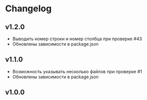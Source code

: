 # Changelog

## v1.2.0
- Выводить номер строки и номер столбца при проверке #43
- Обновлены зависимости в package.json

## v1.1.0
- Возможность указывать несколько файлов при проверке #1
- Обновлены зависимости в package.json

## v1.0.0
